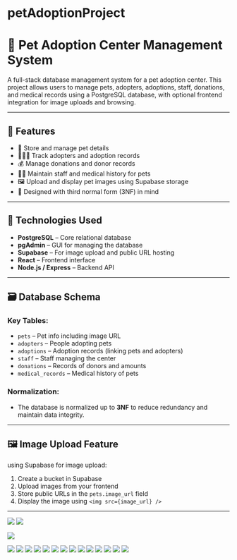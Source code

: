 # petAdoptionProject
# 🐾 Pet Adoption Center Management System

A full-stack database management system for a pet adoption center. This project allows users to manage pets, adopters, adoptions, staff, donations, and medical records using a PostgreSQL database, with optional frontend integration for image uploads and browsing.

---

## 📌 Features

- 🐶 Store and manage pet details 
- 👨‍👩‍👧 Track adopters and adoption records
- 💰 Manage donations and donor records
- 👨‍⚕️ Maintain staff and medical history for pets
- 🖼️ Upload and display pet images using Supabase storage 
- 🧾 Designed with third normal form (3NF) in mind

---

## 🧰 Technologies Used

- **PostgreSQL** – Core relational database
- **pgAdmin** – GUI for managing the database
- **Supabase** – For image upload and public URL hosting 
- **React** – Frontend interface 
- **Node.js / Express** – Backend API 

---

## 🗃️ Database Schema

### Key Tables:
- `pets` – Pet info including image URL
- `adopters` – People adopting pets
- `adoptions` – Adoption records (linking pets and adopters)
- `staff` – Staff managing the center
- `donations` – Records of donors and amounts
- `medical_records` – Medical history of pets

### Normalization:
- The database is normalized up to **3NF** to reduce redundancy and maintain data integrity.

---

## 🖼️ Image Upload Feature 

 using Supabase for image upload:

1. Create a bucket in Supabase
2. Upload images from your frontend
3. Store public URLs in the `pets.image_url` field
4. Display the image using `<img src={image_url} />`

---



![](images/physical_schema.png)
![](images/logical_schema.jpeg)


![](images/ER_Diagram.jpeg)


![](images/1.png)
![](images/2.png)
![](images/3.png)
![](images/4.png)
![](images/5.png)
![](images/6.png)
![](images/7.png)
![](images/8.png)
![](images/9.png)
![](images/10.png)
![](images/11.png)
![](images/12.png)
![](images/13.png)
![](images/14.png)


